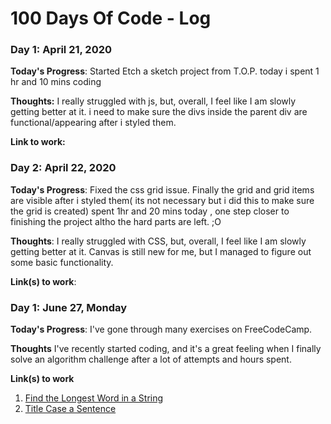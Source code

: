 # 100 Days Of Code - Log

### Day 1: April 21, 2020 
<!--##### (delete me or comment me out) -->

**Today's Progress**: Started Etch a sketch project from T.O.P. today i spent 1 hr and 10 mins coding

**Thoughts:** I really struggled with js, but, overall, I feel like I am slowly getting better at it. i need to make sure the divs inside the parent div are functional/appearing after i styled them.

**Link to work:** 

### Day 2: April 22, 2020 
<!--##### (delete me or comment me out) -->

**Today's Progress**: Fixed the css grid issue. Finally the grid and grid items are visible after i styled them( its not necessary but i did this to make sure the grid is created) spent 1hr and 20 mins today , one step closer to finishing the project altho the hard parts are left. ;O

**Thoughts**: I really struggled with CSS, but, overall, I feel like I am slowly getting better at it. Canvas is still new for me, but I managed to figure out some basic functionality.

**Link(s) to work**: 


### Day 1: June 27, Monday

**Today's Progress**: I've gone through many exercises on FreeCodeCamp.

**Thoughts** I've recently started coding, and it's a great feeling when I finally solve an algorithm challenge after a lot of attempts and hours spent.

**Link(s) to work**
1. [Find the Longest Word in a String](https://www.freecodecamp.com/challenges/find-the-longest-word-in-a-string)
2. [Title Case a Sentence](https://www.freecodecamp.com/challenges/title-case-a-sentence)
